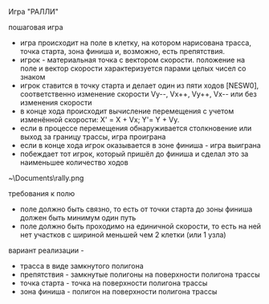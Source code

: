 Игра "РАЛЛИ"

пошаговая игра
* игра происходит на поле в клетку, на котором нарисована трасса, точка старта, зона финиша и, возможно, есть препятствия.
* игрок - материальная точка с вектором скорости. положение на поле и вектор скорости характеризуется парами целых чисел со знаком 
* игрок ставится в точку старта и делает один из пяти ходов [NESW0], соответственно изменение скорости Vy--, Vx++, Vy++, Vx-- или без изменения скорости
* в конце хода происходит вычисление перемещения с учетом изменённой скорости: X' = X + Vx; Y'= Y + Vy.
* если в процессе перемещения обнаруживается столкновение или выход за границу трассы, игра проиграна
* если в конце хода игрок оказывается в зоне финиша - игра выиграна
* побеждает тот игрок, который пришёл до финиша и сделал это за наименьшее количество ходов

~\Documents\rally.png

требования к полю
* поле должно быть связно, то есть от точки старта до зоны финиша должен быть минимум один путь
* поле должно быть проходимо на единичной скорости, то есть на ней нет участков с шириной меньшей чем 2 клетки (или 1 узла)

вариант реализации - 
* трасса в виде замкнутого полигона
* препятствия - замкнутые полигоны на поверхности полигона трассы
* точка старта - точка на поверхности полигона трассы
* зона финиша - полигон на поверхности полигона трассы
